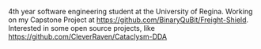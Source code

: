 4th year software engineering student at the University of Regina.
Working on my Capstone Project at https://github.com/BinaryQuBit/Freight-Shield.
Interested in some open source projects, like https://github.com/CleverRaven/Cataclysm-DDA
